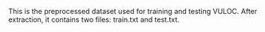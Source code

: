 This is the preprocessed dataset used for training and testing VULOC. After extraction, it contains two files: train.txt and test.txt.
